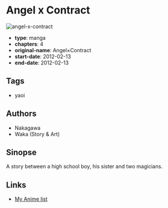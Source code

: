 # Angel x Contract

![angel-x-contract](https://cdn.myanimelist.net/images/manga/1/77243.jpg)

-   **type**: manga
-   **chapters**: 4
-   **original-name**: Angel×Contract
-   **start-date**: 2012-02-13
-   **end-date**: 2012-02-13

## Tags

-   yaoi

## Authors

-   Nakagawa
-   Waka (Story & Art)

## Sinopse

A story between a high school boy, his sister and two magicians.

## Links

-   [My Anime list](https://myanimelist.net/manga/43787/Angel_x_Contract)

